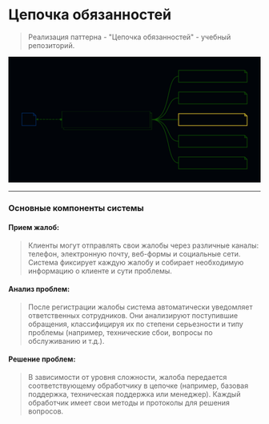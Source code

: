 # Цепочка обязанностей

>Реализация паттерна - "Цепочка обязанностей" - учебный репозиторий.


![Image alt](https://github.com/osadchii-serj/chain_responsibilities/raw/main/svg/chain_responsibilities.svg)

***

### Основные компоненты системы

#### Прием жалоб:
> Клиенты могут отправлять свои жалобы через различные каналы: телефон, электронную почту, веб-формы и социальные сети. Система фиксирует каждую жалобу и собирает необходимую информацию о клиенте и сути проблемы.

#### Анализ проблем:
> После регистрации жалобы система автоматически уведомляет ответственных сотрудников. Они анализируют поступившие обращения, классифицируя их по степени серьезности и типу проблемы (например, технические сбои, вопросы по обслуживанию и т.д.).

#### Решение проблем:
> В зависимости от уровня сложности, жалоба передается соответствующему обработчику в цепочке (например, базовая поддержка, техническая поддержка или менеджер). Каждый обработчик имеет свои методы и протоколы для решения вопросов.
